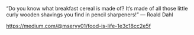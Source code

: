 “Do you know what breakfast cereal is made of? It’s made of all those little curly wooden shavings you find in pencil sharpeners!”
― Roald Dahl

https://medium.com/@mseryy01/food-is-life-1e3c18cc2e5f
